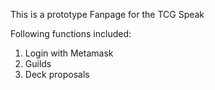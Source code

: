 This is a prototype Fanpage for the TCG Speak

Following functions included:

1. Login with Metamask
2. Guilds
3. Deck proposals
